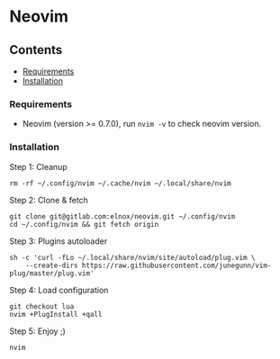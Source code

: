 # Neovim

## Contents

- [Requirements](#requirements)
- [Installation](#installation)

### Requirements

- Neovim (version >= 0.7.0), run `nvim -v` to check neovim version.

### Installation

Step 1: Cleanup
```
rm -rf ~/.config/nvim ~/.cache/nvim ~/.local/share/nvim
```

Step 2: Clone & fetch
```
git clone git@gitlab.com:elnox/neovim.git ~/.config/nvim
cd ~/.config/nvim && git fetch origin
```

Step 3: Plugins autoloader
```
sh -c 'curl -fLo ~/.local/share/nvim/site/autoload/plug.vim \
    --create-dirs https://raw.githubusercontent.com/junegunn/vim-plug/master/plug.vim'
```

Step 4: Load configuration
```
git checkout lua
nvim +PlugInstall +qall
```

Step 5: Enjoy ;)
```
nvim
```
